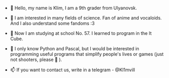- 👋 Hello, my name is Klim, I am a 9th grader from Ulyanovsk.

- 👀 I am interested in many fields of science. Fan of anime and vocaloids. And I also understand some fandoms :3

- 🌱 Now I am studying at school No. 57. I learned to program in the It Cube.

- 💞️ I only know Python and Pascal, but I would be interested in programming useful programs that simplify people's lives or games (just not shooters, please 🙏 ).

- 📫 If you want to contact us, write in a telegram - @Kl1mvill
